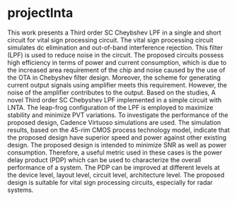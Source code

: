 # projectlnta
This work presents a Third order SC Cheybshev LPF in a single and short circuit for vital sign processing circuit. The vital sign processing circuit simulates dc elimination and out-of-band interference rejection. This filter (LPF) is used to reduce noise in the circuit. The proposed circuits possess high efficiency in terms of power and current consumption, which is due to the increased area requirement of the chip and noise caused by the use of the OTA in Chebyshev filter design. Moreover, the scheme for generating current output signals using amplifier meets this requirement. However, the noise of the amplifier contributes to the output. Based on the studies, A novel Third order SC Chebyshev LPF implemented in a simple circuit with LNTA. The leap-frog configuration of the LPF is employed to maximize stability and minimize PVT variations.                        To investigate the performance of the proposed design, Cadence Virtuoso simulations are used. The simulation results, based on the 45-rim CMOS process technology model, indicate that the proposed design have superior speed and power against other existing design. The proposed design is intended to minimize SNR as well as power consumption. Therefore, a useful metric used in these cases is the power delay product (PDP) which can be used to characterize the overall performance of a system. The PDP can be improved at different levels at the device level, layout level, circuit level, architecture level. The proposed design is suitable for vital sign processing circuits, especially for radar systems.
